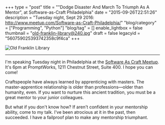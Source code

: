 +++
type = "post"
title = "\"Dodge Disaster And March To Triumph As A Mentor\", at Software-as-Craft Philadelphia"
date = "2015-09-26T22:51:26"
description = "Tuesday night, Sept 29 2016: http://www.meetup.com/Software-as-Craft-Philadelphia/"
"blog/category" = ["Programming", "Python"]
"blog/tag" = []
enable_lightbox = false
thumbnail = "old-franklin-library@240.jpg"
draft = false
legacyid = "560759025393742358c9f4ca"
+++

<p><img style="display:block; margin-left:auto; margin-right:auto;" src="old-franklin-library.jpg" alt="Old Franklin Library" title="Old Franklin Library" /></p>
<hr />
<p>I'm speaking Tuesday night in Philadelphia at the <a href="http://www.meetup.com/Software-as-Craft-Philadelphia/">Software As Craft Meetup</a>. It's 6pm at PromptWorks, 1211 Chestnut Street, Suite 400. I hope you can come!</p>
<p>Craftspeople have always learned by apprenticing with masters. The master-apprentice relationship is older than professions&mdash;older than humanity, even. If you want to nurture this ancient tradition, you must be a great mentor to your junior colleagues.</p>
<p>But what if you don't know how? If aren't confident in your mentorship ability, come to my talk. I've been atrocious at it in the past, then succeeded. I have a failproof plan to make any mentorship triumphant.</p>
    